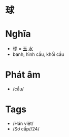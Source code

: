 # 球

# Nghĩa
* 球 = [玉](玉.md) [水](水.md)
* banh, hình cầu, khối cầu

# Phát âm
* /cầu/

# Tags
* /Hán việt/
*  /Sơ cấp//24/

<script>window.HANZI_FIELD='球';</script>
